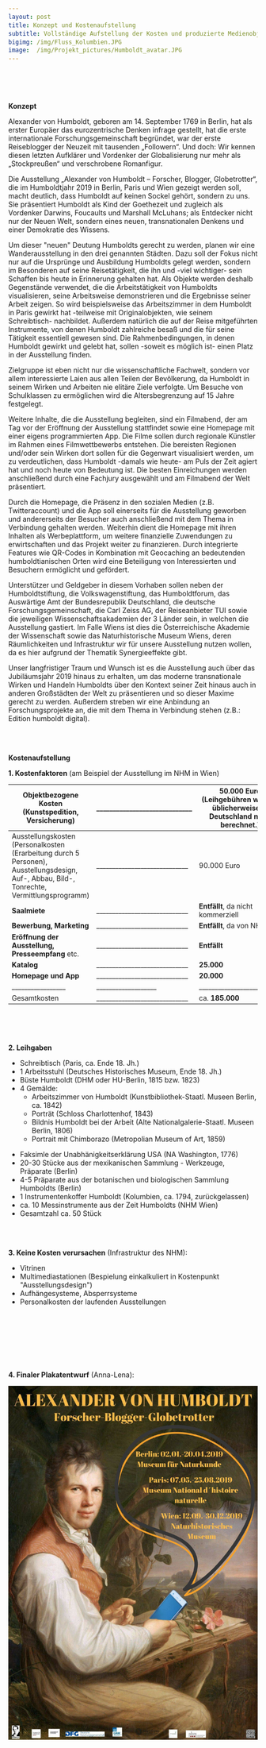 ```yaml
---
layout: post
title: Konzept und Kostenaufstellung 
subtitle: Vollständige Aufstellung der Kosten und produzierte Medienobjekte
bigimg: /img/Fluss_Kolumbien.JPG
image:  /img/Projekt_pictures/Humboldt_avatar.JPG
---
```

<br />
<br />
<br />



**Konzept**

Alexander von Humboldt, geboren am 14. September 1769 in Berlin, hat als erster Europäer das eurozentrische Denken infrage gestellt, hat die erste internationale Forschungsgemeinschaft begründet, war der erste Reiseblogger der Neuzeit mit tausenden „Followern“. Und doch: Wir kennen diesen letzten Aufklärer und Vordenker der Globalisierung nur mehr als „Stockpreußen“ und verschrobene Romanfigur.

Die Ausstellung „Alexander von Humboldt – Forscher, Blogger, Globetrotter“, die im Humboldtjahr 2019 in Berlin, Paris und Wien gezeigt werden soll, macht deutlich, dass Humboldt auf keinen Sockel gehört, sondern zu uns. Sie präsentiert Humboldt als Kind der Goethezeit und zugleich als Vordenker Darwins, Foucaults und Marshall McLuhans; als Entdecker nicht nur der Neuen Welt, sondern eines neuen, transnationalen Denkens und einer Demokratie des Wissens.

Um dieser "neuen" Deutung Humboldts gerecht zu werden, planen wir eine Wanderausstellung in den drei genannten Städten.  Dazu soll der Fokus nicht nur auf die Ursprünge und Ausbildung Humboldts gelegt werden, sondern im Besonderen auf seine Reisetätigkeit, die ihn und -viel wichtiger- sein Schaffen bis heute in Erinnerung gehalten hat. Als Objekte werden deshalb Gegenstände verwendet, die die Arbeitstätigkeit von Humboldts visualisieren, seine Arbeitsweise demonstrieren und die Ergebnisse seiner Arbeit zeigen. So wird beispielsweise das Arbeitszimmer in dem Humboldt in Paris gewirkt hat -teilweise mit Originalobjekten, wie seinem Schreibtisch- nachbildet. Außerdem natürlich die auf der Reise mitgeführten Instrumente, von denen Humboldt zahlreiche besaß und die für seine Tätigkeit essentiell gewesen sind. Die Rahmenbedingungen, in denen Humboldt gewirkt und gelebt hat, sollen -soweit es möglich ist- einen Platz in der Ausstellung finden. 

Zielgruppe ist eben nicht nur die wissenschaftliche Fachwelt, sondern vor allem interessierte Laien aus allen Teilen der Bevölkerung, da Humboldt in seinem Wirken und Arbeiten nie elitäre Ziele verfolgte. Um Besuche von Schulklassen zu ermöglichen wird die Altersbegrenzung auf 15 Jahre festgelegt. 

Weitere Inhalte, die die Ausstellung begleiten, sind ein Filmabend, der am Tag vor der Eröffnung der Ausstellung stattfindet sowie eine Homepage mit einer eigens programmierten App. Die Filme sollen durch regionale Künstler im Rahmen eines Filmwettbewerbs entstehen. Die bereisten Regionen und/oder sein Wirken dort sollen für die Gegenwart visualisiert werden, um zu verdeutlichen, dass Humboldt -damals wie heute- am Puls der Zeit agiert hat und noch heute von Bedeutung ist. Die besten Einreichungen werden anschließend durch eine Fachjury ausgewählt und am Filmabend der Welt präsentiert. 

Durch die Homepage, die Präsenz in den sozialen Medien (z.B. Twitteraccount) und die App soll einerseits für die Ausstellung geworben und andererseits der Besucher auch anschließend mit dem Thema in Verbindung gehalten werden. Weiterhin dient die Homepage mit ihren Inhalten als Werbeplattform, um weitere finanzielle Zuwendungen zu erwirtschaften und das Projekt weiter zu finanzieren. Durch integrierte Features wie QR-Codes in Kombination mit Geocaching an bedeutenden humboldtianischen Orten wird eine Beteiligung von Interessierten und Besuchern ermöglicht und gefördert. 

Unterstützer und Geldgeber in diesem Vorhaben sollen neben der Humboldtstiftung, die Volkswagenstiftung, das Humboldtforum, das Auswärtige Amt der Bundesrepublik Deutschland, die deutsche Forschungsgemeinschaft, die Carl Zeiss AG, der Reiseanbieter TUI sowie die jeweiligen Wissenschaftsakademien der 3 Länder sein, in welchen die Ausstellung gastiert. Im Falle Wiens ist dies die Österreichische Akademie der Wissenschaft sowie das Naturhistorische Museum Wiens, deren Räumlichkeiten und Infrastruktur wir für unsere Ausstellung nutzen wollen, da es hier aufgrund der Thematik Synergieeffekte gibt. 

Unser langfristiger Traum und Wunsch ist es die Ausstellung auch über das Jubiläumsjahr 2019 hinaus zu erhalten, um das moderne transnationale Wirken und Handeln Humboldts über den Kontext seiner Zeit hinaus auch in anderen Großstädten der Welt zu präsentieren und so dieser Maxime gerecht zu werden. Außerdem streben wir eine Anbindung an Forschungsprojekte an, die mit dem Thema in Verbindung stehen (z.B.: Edition humboldt digital). 

<br />
<br />


**Kostenaufstellung** 
<br />

**1. Kostenfaktoren** (am Beispiel der Ausstellung im NHM in Wien)

|Objektbezogene Kosten (Kunstspedition, Versicherung)|_____________________________|50.000 Euro (Leihgebühren werden üblicherweise in Deutschland nicht berechnet.)|
|--------------------|--------------------------------------------------|-------------------------------------|
|Ausstellungskosten (Personalkosten (Erarbeitung durch 5 Personen), Ausstellungsdesign, Auf-, Abbau, Bild-, Tonrechte, Vermittlungsprogramm)|_____________________________|        90.000 Euro|
|**Saalmiete** |_____________________________| **Entfällt**, da nicht kommerziell|
|**Bewerbung, Marketing**|_____________________________|**Entfällt**, da von NHM|
|**Eröffnung der Ausstellung, Presseempfang** etc.|_____________________________|**Entfällt**|
|**Katalog**|_____________________________|**25.000**|
|**Homepage und App**|_____________________________|**20.000**|
|_________________|___________________|__________________________|
|Gesamtkosten|_____________________________|ca. **185.000**|

<br />
<br />
<br />

**2. Leihgaben** 
  <br />
  
 + Schreibtisch (Paris, ca. Ende 18. Jh.)
 + 1 Arbeitsstuhl (Deutsches Historisches Museum, Ende 18. Jh.)
 + Büste Humboldt (DHM oder HU-Berlin, 1815 bzw. 1823)
 + 4 Gemälde:
     - Arbeitszimmer von Humboldt (Kunstbibliothek-Staatl. Museen Berlin, ca. 1842)
     - Porträt (Schloss Charlottenhof, 1843)
     - Bildnis Humboldt bei der Arbeit (Alte Nationalgalerie-Staatl. Museen Berlin, 1806)
     - Portrait mit Chimborazo (Metropolian Museum of Art, 1859)
-	Faksimle der Unabhänigkeitserklärung USA (NA Washington, 1776)
-	20-30 Stücke aus der mexikanischen Sammlung - Werkzeuge, Präparate (Berlin)
-	4-5 Präparate aus der botanischen und biologischen Sammlung Humboldts (Berlin)
-	1 Instrumentenkoffer Humboldt (Kolumbien, ca. 1794, zurückgelassen)
-	ca. 10 Messinstrumente aus der Zeit Humboldts (NHM Wien)
-	Gesamtzahl ca. 50 Stück

<br />

<br />

**3. Keine Kosten verursachen** (Infrastruktur des NHM):

+ Vitrinen
+ Multimediastationen (Bespielung einkalkuliert in Kostenpunkt "Ausstellungsdesign")
+ Aufhängesysteme, Absperrsysteme 
+ Personalkosten der laufenden Ausstellungen

<br />
<br />



<br />
<br />
<br />
<br />

**4. Finaler Plakatentwurf** (Anna-Lena):
 
![](../img/Projekt_pictures/Humboldt_Plakat_final.jpg)


